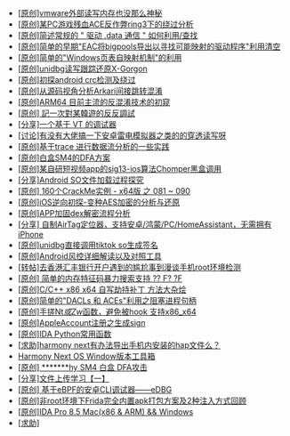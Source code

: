 + [[原创]vmware外部读写内存也没那么神秘](https://bbs.kanxue.com/thread-284956.htm)
+ [[原创]某PC游戏残血ACE反作弊ring3下的绕过分析](https://bbs.kanxue.com/thread-284667.htm)
+ [[原创]简述常规的 " 驱动 .data 通信 " 如何利用/查找](https://bbs.kanxue.com/thread-285348.htm)
+ [[原创]简单的早期"EAC将bigpools导出以寻找可能映射的驱动程序"利用清空](https://bbs.kanxue.com/thread-285355.htm)
+ [[原创]简单的"Windows页表自映射机制"的利用](https://bbs.kanxue.com/thread-285332.htm)
+ [[原创]unidbg读写跟踪还原X-Gorgon](https://bbs.kanxue.com/thread-285586.htm)
+ [[原创]初探android crc检测及绕过](https://bbs.kanxue.com/thread-285790.htm)
+ [[原创]从源码视角分析Arkari间接跳转混淆](https://bbs.kanxue.com/thread-285968.htm)
+ [[原创]ARM64 目前主流的反混淆技术的初窥](https://bbs.kanxue.com/thread-285567.htm)
+ [[原创] 記一次對某韓遊的反反調試](https://bbs.kanxue.com/thread-286089.htm)
+ [[分享]一个基于 VT 的调试器](https://bbs.kanxue.com/thread-286110.htm)
+ [[讨论]有没有大佬搞一下安卓雷电模拟器之类的的穿透读写呀](https://bbs.kanxue.com/thread-286117.htm)
+ [[原创]基于trace 进行数据流分析的一些实践](https://bbs.kanxue.com/thread-285243.htm)
+ [[原创]白盒SM4的DFA方案](https://bbs.kanxue.com/thread-285292.htm)
+ [[原创]某自研短视频app的sig13-ios算法Chomper黑盒调用](https://bbs.kanxue.com/thread-285666.htm)
+ [[分享]Android  SO文件加载过程探究](https://bbs.kanxue.com/thread-285788.htm)
+ [[原创] 160个CrackMe实例 - x64版 之 081 ~ 090](https://bbs.kanxue.com/thread-286118.htm)
+ [[原创]iOS逆向初探-变种AES加密的分析与还原](https://bbs.kanxue.com/thread-277552.htm)
+ [[原创]APP加固dex解密流程分析](https://bbs.kanxue.com/thread-280609.htm)
+ [[分享] 自制AirTag定位器，支持安卓/鸿蒙/PC/HomeAssistant，无需拥有iPhone](https://bbs.kanxue.com/thread-286002.htm)
+ [[原创]unidbg直接调用tiktok so生成签名](https://bbs.kanxue.com/thread-285623.htm)
+ [[原创]Android风控详细解读以及对照工具](https://bbs.kanxue.com/thread-286120.htm)
+ [[转帖]去香港汇丰银行开户遇到的尴尬事到漫谈手机root环境检测](https://bbs.kanxue.com/thread-285754.htm)
+ [[原创] 简单的内存特征码暴力搜索支持 ?? F? ?F](https://bbs.kanxue.com/thread-284451.htm)
+ [[原创]C/C++ x86 x64 自写劫持补丁 方法大杂烩](https://bbs.kanxue.com/thread-282745.htm)
+ [[原创]简单的"DACLs 和 ACEs"利用之阻塞进程句柄](https://bbs.kanxue.com/thread-285347.htm)
+ [[原创]手搓Nt*或Zw*函数，避免被hook 支持x86_x64](https://bbs.kanxue.com/thread-284264.htm)
+ [[原创]AppleAccount注册之生成sign](https://bbs.kanxue.com/thread-285959.htm)
+ [[原创]IDA Python常用函数](https://bbs.kanxue.com/thread-286124.htm)
+ [[求助]harmony next有办法导出手机内安装的hap文件么？](https://bbs.kanxue.com/thread-285285.htm)
+ [Harmony Next OS Window版本工具箱](https://bbs.kanxue.com/thread-284829.htm)
+ [[原创] *******hy SM4 白盒 DFA攻击](https://bbs.kanxue.com/thread-285313.htm)
+ [[分享]文件上传学习【一】](https://bbs.kanxue.com/thread-286064.htm)
+ [[原创] 基于eBPF的安卓CLI调试器——eDBG](https://bbs.kanxue.com/thread-286127.htm)
+ [[原创]非root环境下Frida完全内置apk打包方案及2种注入方式回顾](https://bbs.kanxue.com/thread-284482.htm)
+ [[原创]IDA Pro 8.5 Mac(x86 & ARM) && Windows](https://bbs.kanxue.com/thread-286126.htm)
+ [[求助]](https://bbs.kanxue.com/thread-286125.htm)
